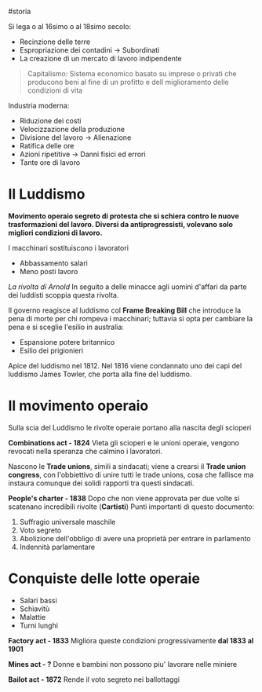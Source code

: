 #storia

Si lega o al 16simo o al 18simo secolo:

- Recinzione delle terre
- Espropriazione dei contadini -> Subordinati
- La creazione di un mercato di lavoro indipendente 

> Capitalismo: Sistema economico basato su imprese o privati che producono beni al fine di un profitto e dell miglioramento delle condizioni di vita

Industria moderna:
- Riduzione dei costi
- Velocizzazione della produzione
- Divisione del lavoro -> Alienazione
- Ratifica delle ore
- Azioni ripetitive -> Danni fisici ed errori
- Tante ore di lavoro

# Il Luddismo

**Movimento operaio segreto di protesta che si schiera contro le nuove trasformazioni del lavoro. Diversi da antiprogressisti, volevano solo migliori condizioni di lavoro.**

I macchinari sostituiscono i lavoratori
- Abbassamento salari
- Meno posti lavoro

*La rivolta di Arnold*
In seguito a delle minacce agli uomini d'affari da parte dei luddisti scoppia questa rivolta.

Il governo reagisce al luddismo col **Frame Breaking Bill** che introduce la pena di morte per chi rompeva i macchinari; tuttavia si opta per cambiare la pena e si sceglie l'esilio in australia:
- Espansione potere britannico
- Esilio dei prigionieri

Apice del luddismo nel 1812.
Nel 1816 viene condannato uno dei capi del luddismo James Towler, che porta alla fine del luddismo.

# Il movimento operaio

Sulla scia del Luddismo le rivolte operaie portano alla nascita degli scioperi

**Combinations act - 1824**
Vieta gli scioperi e le unioni operaie, vengono revocati nella speranza che calmino i lavoratori.

Nascono le **Trade unions**, simili a sindacati; viene a crearsi il **Trade union congress**, con l'obbiettivo di unire tutti le trade unions, cosa che fallisce ma instaura comunque dei solidi rapporti tra questi sindacati.

**People's charter - 1838**
Dopo che non viene approvata per due volte si scatenano incredibili rivolte (**Cartisti**)
Punti importanti di questo documento:
1. Suffragio universale maschile
2. Voto segreto
3. Abolizione dell'obbligo di avere una proprietà per entrare in parlamento
4. Indennità parlamentare

# Conquiste delle lotte operaie

- Salari bassi
- Schiavitù 
- Malattie
- Turni lunghi

**Factory act - 1833**
Migliora queste condizioni progressivamente **dal 1833 al 1901** 

**Mines act - ?**
Donne e bambini non possono piu' lavorare nelle miniere

**Bailot act - 1872**
Rende il voto segreto nei ballottaggi